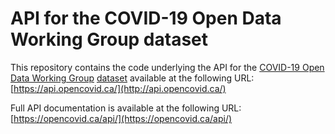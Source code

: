# API for the COVID-19 Open Data Working Group dataset

This repository contains the code underlying the API for the [COVID-19 Open Data Working Group](https://opencovid.ca/) [dataset](https://github.com/ishaberry/Covid19Canada) available at the following URL: [https://api.opencovid.ca/](http://api.opencovid.ca/)

Full API documentation is available at the following URL: [https://opencovid.ca/api/](https://opencovid.ca/api/)
